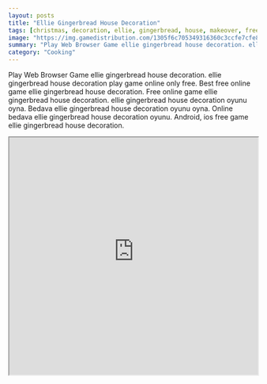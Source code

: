 ```yaml
---
layout: posts
title: "Ellie Gingerbread House Decoration"
tags: [christmas, decoration, ellie, gingerbread, house, makeover, free, online, games, oyna, game, free, games, play, play, games]
image: "https://img.gamedistribution.com/1305f6c705349316360c3ccfe7cfe847.jpg"
summary: "Play Web Browser Game ellie gingerbread house decoration. ellie gingerbread house decoration play game online only free. Best free online game ellie gingerbread house decoration. Free online game ellie gingerbread house decoration. ellie gingerbread house decoration oyunu oyna. Bedava ellie gingerbread house decoration oyunu oyna. Online bedava ellie gingerbread house decoration oyunu. Android, ios free game ellie gingerbread house decoration."
category: "Cooking"
---
```


Play Web Browser Game ellie gingerbread house decoration. ellie gingerbread house decoration play game online only free. Best free online game ellie gingerbread house decoration. Free online game ellie gingerbread house decoration. ellie gingerbread house decoration oyunu oyna. Bedava ellie gingerbread house decoration oyunu oyna. Online bedava ellie gingerbread house decoration oyunu. Android, ios free game ellie gingerbread house decoration.

<iframe width="100%" height="480px;" src="https://flash.gamedistribution.com?game=1305f6c705349316360c3ccfe7cfe847"></iframe>